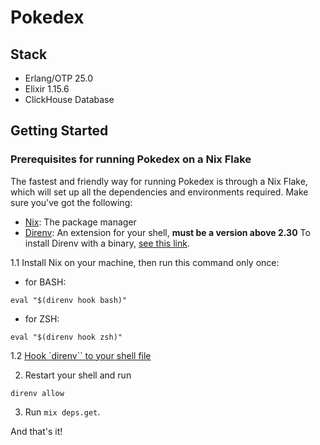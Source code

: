 # Pokedex

## Stack

- Erlang/OTP 25.0
- Elixir 1.15.6 
- ClickHouse Database

## Getting Started

### Prerequisites for running Pokedex on a Nix Flake

The fastest and friendly way for running Pokedex is through a Nix Flake, which will set up all the dependencies and environments required. Make sure you've got the following:
- [Nix](https://nixos.org/download.html): The package manager
- [Direnv](https://direnv.net/): An extension for your shell, **must be a version above 2.30** To install Direnv with a binary, [see this link](https://direnv.net/docs/installation.html#from-binary-builds).

1.1 Install Nix on your machine, then run this command only once:
- for BASH:
```shell
eval "$(direnv hook bash)"
```
- for ZSH:
```shell
eval "$(direnv hook zsh)"
```

1.2 [Hook `direnv`` to your shell file](https://direnv.net/docs/hook.html)

2. Restart your shell and run
```shell
direnv allow
```

3. Run `mix deps.get`.

And that's it! 